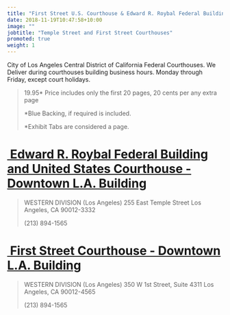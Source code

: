 ```yaml
---
title: "First Street U.S. Courthouse & Edward R. Roybal Federal Building and United States Courthouse $19.95*"
date: 2018-11-19T10:47:58+10:00
image: ""
jobtitle: "Temple Street and First Street Courthouses"
promoted: true
weight: 1
---
```


City of Los Angeles Central District of California Federal Courthouses.
We Deliver during courthouses building business hours. Monday through Friday, except court holidays.


> 19.95* Price includes only the first 20 pages, 20 cents per any extra page
> 
> *Blue Backing, if required is included.
>
> *Exhibit Tabs are considered a page. 



# <a href="https://www.cacd.uscourts.gov/locations/roybal-courthouse" target="_blank"><img src="" alt="" style="height: 0px !important;width: 0px !important;" > Edward R. Roybal Federal Building and United States Courthouse - Downtown L.A. Building </a>


>  WESTERN DIVISION (Los Angeles)
>  255 East Temple Street
>  Los Angeles, CA 90012-3332
>
>  (213) 894-1565


# <a href="https://www.cacd.uscourts.gov/locations/first-street-courthouse" target="_blank"><img src="" alt="" style="height: 0px !important;width: 0px !important;" > First Street Courthouse - Downtown L.A. Building </a>


>  WESTERN DIVISION (Los Angeles)
>  350 W 1st Street, Suite 4311
>  Los Angeles, CA 90012-4565
>
>  (213) 894-1565

